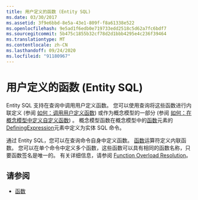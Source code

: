```yaml
---
title: 用户定义的函数 (Entity SQL)
ms.date: 03/30/2017
ms.assetid: 3f9e6bbd-8e5a-43e1-809f-f8a61338e522
ms.openlocfilehash: 9e5ad1f6edb0e719733edd2518c5d62a7fc6bdf7
ms.sourcegitcommit: 5b475c1855b32cf78d2d1bbb4295e4c236f39464
ms.translationtype: MT
ms.contentlocale: zh-CN
ms.lasthandoff: 09/24/2020
ms.locfileid: "91180967"
---
```

# <a name="user-defined-functions-entity-sql"></a>用户定义的函数 (Entity SQL)

Entity SQL 支持在查询中调用用户定义函数。 您可以使用查询将这些函数进行内联定义 (参阅 [如何：调用用户定义函数](/previous-versions/dotnet/netframework-4.0/dd490951(v=vs.100))) 或作为概念模型的一部分 (参阅 [如何：在概念模型中定义自定义函数](/previous-versions/dotnet/netframework-4.0/dd456812(v=vs.100))) 。 概念模型函数在概念模型中的[函数](/ef/ef6/modeling/designer/advanced/edmx/csdl-spec#function-element-csdl)元素的[DefiningExpression](/ef/ef6/modeling/designer/advanced/edmx/csdl-spec#definingexpression-element-csdl)元素中定义为实体 SQL 命令。  
  
 通过 Entity SQL，您可以在查询命令自身中定义函数。 [函数](function-entity-sql.md)运算符定义内联函数。 您可以在单个命令中定义多个函数，这些函数可以具有相同的函数名称，只要函数签名是唯一的。 有关详细信息，请参阅 [Function Overload Resolution](function-overload-resolution-entity-sql.md)。  
  
## <a name="see-also"></a>请参阅

- [函数](functions-entity-sql.md)
